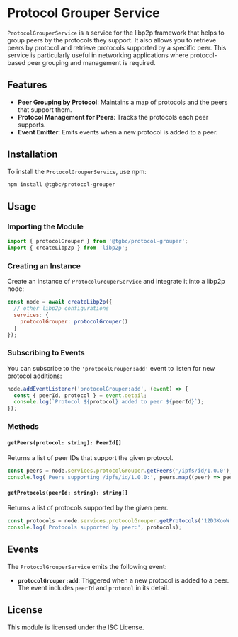 # Protocol Grouper Service

`ProtocolGrouperService` is a service for the libp2p framework that helps to group peers by the protocols they support. It also allows you to retrieve peers by protocol and retrieve protocols supported by a specific peer. This service is particularly useful in networking applications where protocol-based peer grouping and management is required.

## Features

- **Peer Grouping by Protocol**: Maintains a map of protocols and the peers that support them.
- **Protocol Management for Peers**: Tracks the protocols each peer supports.
- **Event Emitter**: Emits events when a new protocol is added to a peer.

## Installation

To install the `ProtocolGrouperService`, use npm:

```sh
npm install @tgbc/protocol-grouper
```

## Usage

### Importing the Module

```javascript
import { protocolGrouper } from '@tgbc/protocol-grouper';
import { createLibp2p } from 'libp2p';
```

### Creating an Instance

Create an instance of `ProtocolGrouperService` and integrate it into a libp2p node:

```javascript
const node = await createLibp2p({
  // other libp2p configurations
  services: {
    protocolGrouper: protocolGrouper()
  }
});
```

### Subscribing to Events

You can subscribe to the `'protocolGrouper:add'` event to listen for new protocol additions:

```javascript
node.addEventListener('protocolGrouper:add', (event) => {
  const { peerId, protocol } = event.detail;
  console.log(`Protocol ${protocol} added to peer ${peerId}`);
});
```

### Methods

#### `getPeers(protocol: string): PeerId[]`

Returns a list of peer IDs that support the given protocol.

```javascript
const peers = node.services.protocolGrouper.getPeers('/ipfs/id/1.0.0');
console.log('Peers supporting /ipfs/id/1.0.0:', peers.map((peer) => peer.toString()));
```

#### `getProtocols(peerId: string): string[]`

Returns a list of protocols supported by the given peer.

```javascript
const protocols = node.services.protocolGrouper.getProtocols('12D3KooW...');
console.log('Protocols supported by peer:', protocols);
```

## Events

The `ProtocolGrouperService` emits the following event:

- **`protocolGrouper:add`**: Triggered when a new protocol is added to a peer. The event includes `peerId` and `protocol` in its detail.

## License

This module is licensed under the ISC License.

